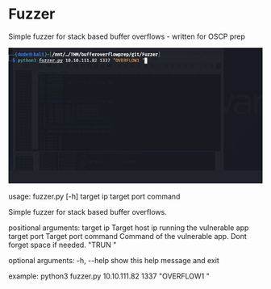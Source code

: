 # Fuzzer
Simple fuzzer for stack based buffer overflows - written for OSCP prep



![alt text][logo]

[logo]: https://github.com/fluxcapa/Fuzzer/blob/main/fuzzer.gif "fuzzer.py"

usage: fuzzer.py [-h] target ip target port command

Simple fuzzer for stack based buffer overflows.

positional arguments:
  target ip    Target host ip running the vulnerable app
  target port  Target port
  command      Command of the vulnerable app. Dont forget space if needed. "TRUN "

optional arguments:
  -h, --help   show this help message and exit

example: python3 fuzzer.py 10.10.111.82 1337 "OVERFLOW1 "
